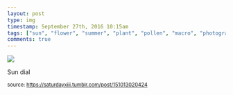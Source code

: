 ```yaml
---
layout: post
type: img
timestamp: September 27th, 2016 10:15am
tags: ["sun", "flower", "summer", "plant", "pollen", "macro", "photography"]
comments: true
---
```

<img src="https://saturdayxiii.github.io/media/151013020424.jpg"/>

Sun dial
 
  
<small>source: https://saturdayxiii.tumblr.com/post/151013020424</small>